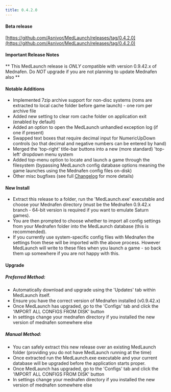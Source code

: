 ```yaml
---
title: 0.4.2.0
---
```


#### Beta release
[https://github.com/Asnivor/MedLaunch/releases/tag/0.4.2.0](https://github.com/Asnivor/MedLaunch/releases/tag/0.4.2.0)

#### Important Release Notes
** This MedLaunch release is *ONLY* compatible with version 0.9.42.x of Mednafen. Do *NOT* upgrade if you are not planning to update Mednafen also **

#### Notable Additions
* Implemented 7zip archive support for non-disc systems (roms are extracted to local cache folder before game launch) - one rom per archive file
* Added new setting to clear rom cache folder on application exit (enabled by default)
* Added an option to open the MedLaunch unhandled exception log (if one if present)
* Swapped text boxes that require decimal input for NumericUpDown controls (so that decimal and negative numbers can be entered by hand)
* Merged the 'top-right' title-bar buttons into a new (more standard) 'top-left' dropdown menu system
* Added top-menu option to locate and launch a game through the filesystem (bypassing MedLaunch config database options meaning the game launches using the Mednafen config files on-disk)
* Other misc bugfixes (see full [Changelog](http://medlaunch.asnitech.co.uk/changelog) for more details)

#### New Install
* Extract this release to a folder, run the 'MedLaunch.exe' executable and choose your Mednafen directory (must be the Mednafen 0.9.42.x branch - 64-bit version is required if you want to emulate Saturn games). 
* You are then prompted to choose whether to import all config settings from your Mednafen folder into the MedLaunch database (this is recommended).
* If you currently use system-specific config files with Mednafen the settings from these will be imported with the above process. However MedLaunch will write to these files when you launch a game - so back them up somewhere if you are not happy with this.

#### Upgrade
##### Preferred Method: 
* Automatically download and upgrade using the 'Updates' tab within MedLaunch itself.
* Ensure you have the correct version of Mednafen installed (v0.9.42.x)
* Once MedLaunch has upgraded, go to the 'Configs' tab and click the 'IMPORT ALL CONFIGS FROM DISK' button
* In settings change your mednafen directory if you installed the new version of mednafen somewhere else

##### Manual Method: 
* You can safely extract this new release over an existing MedLaunch folder (providing you do not have MedLaunch running at the time) 
* Once extracted run the MedLaunch.exe executable and your current database will be upgraded before the application starts proper.
* Once MedLaunch has upgraded, go to the 'Configs' tab and click the 'IMPORT ALL CONFIGS FROM DISK' button
* In settings change your mednafen directory if you installed the new version of mednafen somewhere else